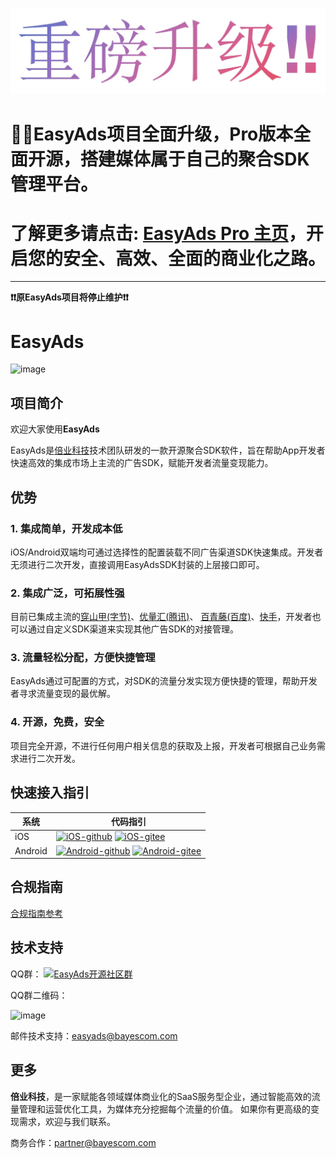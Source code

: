![levelup](levelup.jpg)

# 🚀🚀EasyAds项目全面升级，Pro版本全面开源，搭建媒体属于自己的聚合SDK管理平台。
# 了解更多请点击: [EasyAds Pro 主页](http://easyads-pro.bayescom.cn/)，开启您的安全、高效、全面的商业化之路。

--------------------------------------------
**❗️❗原EasyAds项目将停止维护❗️❗**

# EasyAds

![image](http://www.bayescom.com/uploads/20211220/64abaf3c5b0a3a8f243d1d2d2aa1974f.png)

## 项目简介

欢迎大家使用**EasyAds**

EasyAds是[倍业科技](http://www.bayescom.com/)技术团队研发的一款开源聚合SDK软件，旨在帮助App开发者快速高效的集成市场上主流的广告SDK，赋能开发者流量变现能力。

## 优势

### 1. 集成简单，开发成本低
iOS/Android双端均可通过选择性的配置装载不同广告渠道SDK快速集成。开发者无须进行二次开发，直接调用EasyAdsSDK封装的上层接口即可。


### 2. 集成广泛，可拓展性强
目前已集成主流的[穿山甲(字节)](https://www.csjplatform.com/union/media/union/download)、[优量汇(腾讯)](https://adnet.qq.com/resource/sdk)、
[百青藤(百度)](https://union.baidu.com/bqt/#/)、[快手](https://u.kuaishou.com/)，开发者也可以通过自定义SDK渠道来实现其他广告SDK的对接管理。


### 3. 流量轻松分配，方便快捷管理
EasyAds通过可配置的方式，对SDK的流量分发实现方便快捷的管理，帮助开发者寻求流量变现的最优解。


### 4. 开源，免费，安全
项目完全开源，不进行任何用户相关信息的获取及上报，开发者可根据自己业务需求进行二次开发。

## 快速接入指引

| 系统     | 代码指引                                                                                                                                                                                                                                                                    |
|-------- |-------------------------------------------------------------------------------------------------------------------------------------------------------------------------------------------------------------------------------------------------------------------------|
| iOS     | [![iOS-github](https://img.shields.io/badge/Github-EasyAds_iOS_v1.0-red.svg)](https://github.com/bayescom/EasyAds-iOS)   [![iOS-gitee](https://img.shields.io/badge/Gitee-EasyAds_iOS_v1.0-orange.svg)](https://gitee.com/bayescom/EasyAds-iOS)                         |
| Android | [![Android-github](https://img.shields.io/badge/Github-EasyAds_Android_v1.0-green.svg)](https://github.com/bayescom/EasyAds-Android)   [![Android-gitee](https://img.shields.io/badge/Gitee-EasyAds_Android_v1.0-blue.svg)](https://gitee.com/bayescom/EasyAds-Android) |


## 合规指南
[合规指南参考](https://github.com/bayescom/EasyAds/wiki/%E5%90%88%E8%A7%84%E6%8C%87%E5%8D%97)


## 技术支持

QQ群：
<a target="_blank" href="https://qm.qq.com/cgi-bin/qm/qr?k=E_IUfzy5PqOteuekOryWlfjZL6AQZuCE&jump_from=webapi"><img border="0" src="https://pub.idqqimg.com/wpa/images/group.png" alt="EasyAds开源社区群" title="EasyAds开源社区群"></a>

QQ群二维码：

![image](http://www.bayescom.com/uploads/20211220/43af3f34fc5a7bb50d84f94e374b3e98.png)

邮件技术支持：<easyads@bayescom.com>

## 更多
**倍业科技**，是一家赋能各领域媒体商业化的SaaS服务型企业，通过智能高效的流量管理和运营优化工具，为媒体充分挖掘每个流量的价值。
如果你有更高级的变现需求，欢迎与我们联系。

商务合作：<partner@bayescom.com>
